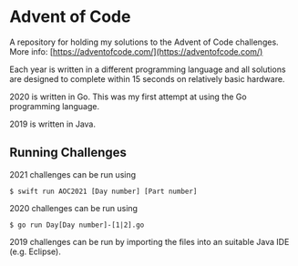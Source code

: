 # Advent of Code
A repository for holding my solutions to the Advent of Code challenges. More info: [https://adventofcode.com/](https://adventofcode.com/)

Each year is written in a different programming language and all solutions are designed to complete within 15 seconds on relatively basic hardware. 

2020 is written in Go. This was my first attempt at using the Go programming language. 

2019 is written in Java.

## Running Challenges

2021 challenges can be run using

```
$ swift run AOC2021 [Day number] [Part number]
```

2020 challenges can be run using

```console
$ go run Day[Day number]-[1|2].go
```

2019 challenges can be run by importing the files into an suitable Java IDE (e.g. Eclipse).
